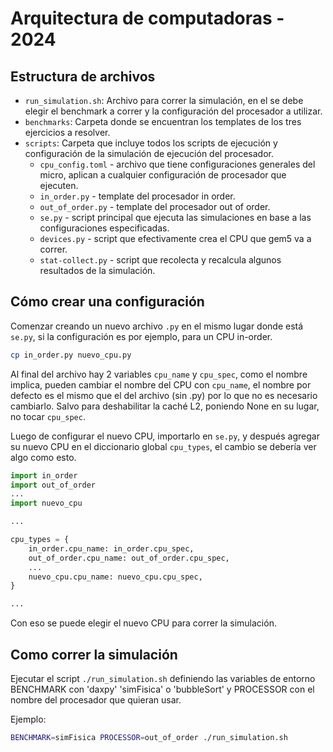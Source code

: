 # Arquitectura de computadoras - 2024

## Estructura de archivos

- `run_simulation.sh`: Archivo para correr la simulación, en el se debe elegir el benchmark a correr y la configuración del procesador a utilizar.
- `benchmarks`: Carpeta donde se encuentran los templates de los tres ejercicios a resolver.
- `scripts`: Carpeta que incluye todos los scripts de ejecución y configuración de la simulación de ejecución del procesador.
  + `cpu_config.toml` - archivo que tiene configuraciones generales del micro, aplican a cualquier configuración de procesador que ejecuten.
  + `in_order.py` - template del procesador in order.
  + `out_of_order.py` - template del procesador out of order.
  + `se.py` - script principal que ejecuta las simulaciones en base a las configuraciones especificadas.
  + `devices.py` - script que efectivamente crea el CPU que gem5 va a correr.
  + `stat-collect.py` - script que recolecta y recalcula algunos resultados de la simulación.

## Cómo crear una configuración

Comenzar creando un nuevo archivo `.py` en el mismo lugar donde está `se.py`, si la configuración es por ejemplo, para un CPU in-order.

```sh
cp in_order.py nuevo_cpu.py
```

Al final del archivo hay 2 variables `cpu_name` y `cpu_spec`, como el nombre implica, pueden cambiar el nombre del CPU con `cpu_name`, el nombre por defecto es el mismo que el del archivo (sin .py) por lo que no es necesario cambiarlo.
Salvo para deshabilitar la caché L2, poniendo None en su lugar, no tocar `cpu_spec`.

Luego de configurar el nuevo CPU, importarlo en `se.py`, y después agregar su nuevo CPU en el diccionario global `cpu_types`, el cambio se debería ver algo como esto.

```py
import in_order
import out_of_order
...
import nuevo_cpu

...

cpu_types = {
    in_order.cpu_name: in_order.cpu_spec,
    out_of_order.cpu_name: out_of_order.cpu_spec,
    ...
    nuevo_cpu.cpu_name: nuevo_cpu.cpu_spec,
}

...
```

Con eso se puede elegir el nuevo CPU para correr la simulación.


## Como correr la simulación

Ejecutar el script `./run_simulation.sh` definiendo las variables de entorno BENCHMARK con 'daxpy' 'simFisica' o 'bubbleSort' y PROCESSOR con el nombre del procesador que quieran usar.

Ejemplo:

```sh
BENCHMARK=simFisica PROCESSOR=out_of_order ./run_simulation.sh
```
